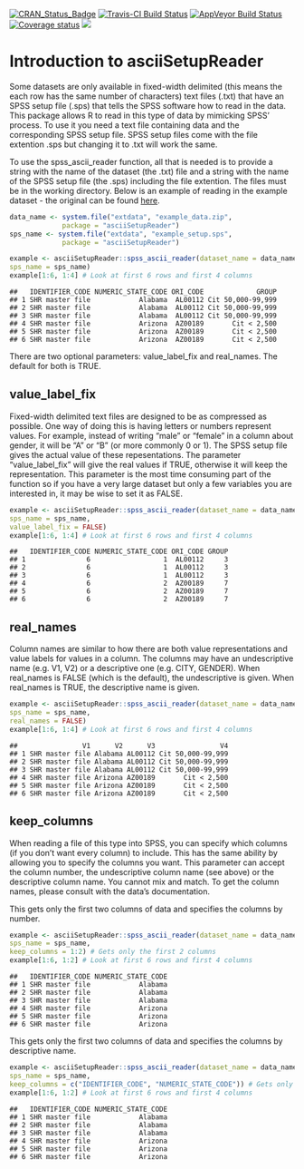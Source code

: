 [![CRAN\_Status\_Badge](http://www.r-pkg.org/badges/version/asciiSetupReader)](https://cran.r-project.org/package=asciiSetupReader.png)
[![Travis-CI Build
Status](https://travis-ci.org/jacobkap/asciiSetupReader.png?branch=master)](https://travis-ci.org/jacobkap/asciiSetupReader)
[![AppVeyor Build
Status](https://ci.appveyor.com/api/projects/status/github/jacobkap/asciiSetupReader?branch=master&svg=true)](https://ci.appveyor.com/project/jacobkap/asciiSetupReader)
[![Coverage
status](https://codecov.io/gh/jacobkap/asciiSetupReader/branch/master/graph/badge.svg)](https://codecov.io/github/jacobkap/asciiSetupReader?branch=master)
[![](https://cranlogs.r-pkg.org/badges/asciiSetupReader)](https://cran.rstudio.com/web/packages/asciiSetupReader/index.html)

Introduction to asciiSetupReader
================================

Some datasets are only available in fixed-width delimited (this means
the each row has the same number of characters) text files (.txt) that
have an SPSS setup file (.sps) that tells the SPSS software how to read
in the data. This package allows R to read in this type of data by
mimicking SPSS’ process. To use it you need a text file containing data
and the corresponding SPSS setup file. SPSS setup files come with the
file extention .sps but changing it to .txt will work the same.

To use the spss\_ascii\_reader function, all that is needed is to
provide a string with the name of the dataset (the .txt) file and a
string with the name of the SPSS setup file (the .sps) including the
file extention. The files must be in the working directory. Below is an
example of reading in the example dataset - the original can be found
[here](https://www.icpsr.umich.edu/icpsrweb/NACJD/studies/9327?q=&restrictionType%5B0%5D=Public+Use&classification%5B0%5D=NACJD.IX.*&dataFormat%5B0%5D=SPSS).

``` r
data_name <- system.file("extdata", "example_data.zip",
             package = "asciiSetupReader")
sps_name <- system.file("extdata", "example_setup.sps",
             package = "asciiSetupReader")

example <- asciiSetupReader::spss_ascii_reader(dataset_name = data_name,
sps_name = sps_name)
example[1:6, 1:4] # Look at first 6 rows and first 4 columns
```

    ##   IDENTIFIER_CODE NUMERIC_STATE_CODE ORI_CODE             GROUP
    ## 1 SHR master file            Alabama  AL00112 Cit 50,000-99,999
    ## 2 SHR master file            Alabama  AL00112 Cit 50,000-99,999
    ## 3 SHR master file            Alabama  AL00112 Cit 50,000-99,999
    ## 4 SHR master file            Arizona  AZ00189       Cit < 2,500
    ## 5 SHR master file            Arizona  AZ00189       Cit < 2,500
    ## 6 SHR master file            Arizona  AZ00189       Cit < 2,500

There are two optional parameters: value\_label\_fix and real\_names.
The default for both is TRUE.

value\_label\_fix
-----------------

Fixed-width delimited text files are designed to be as compressed as
possible. One way of doing this is having letters or numbers represent
values. For example, instead of writing “male” or “female” in a column
about gender, it will be “A” or “B” (or more commonly 0 or 1). The SPSS
setup file gives the actual value of these repesentations. The parameter
“value\_label\_fix” will give the real values if TRUE, otherwise it will
keep the representation. This parameter is the most time consuming part
of the function so if you have a very large dataset but only a few
variables you are interested in, it may be wise to set it as FALSE.

``` r
example <- asciiSetupReader::spss_ascii_reader(dataset_name = data_name,
sps_name = sps_name,
value_label_fix = FALSE)
example[1:6, 1:4] # Look at first 6 rows and first 4 columns
```

    ##   IDENTIFIER_CODE NUMERIC_STATE_CODE ORI_CODE GROUP
    ## 1               6                  1  AL00112     3
    ## 2               6                  1  AL00112     3
    ## 3               6                  1  AL00112     3
    ## 4               6                  2  AZ00189     7
    ## 5               6                  2  AZ00189     7
    ## 6               6                  2  AZ00189     7

real\_names
-----------

Column names are similar to how there are both value representations and
value labels for values in a column. The columns may have an
undescriptive name (e.g. V1, V2) or a descriptive one (e.g. CITY,
GENDER). When real\_names is FALSE (which is the default), the
undescriptive is given. When real\_names is TRUE, the descriptive name
is given.

``` r
example <- asciiSetupReader::spss_ascii_reader(dataset_name = data_name,
sps_name = sps_name,
real_names = FALSE)
example[1:6, 1:4] # Look at first 6 rows and first 4 columns
```

    ##                V1      V2      V3                V4
    ## 1 SHR master file Alabama AL00112 Cit 50,000-99,999
    ## 2 SHR master file Alabama AL00112 Cit 50,000-99,999
    ## 3 SHR master file Alabama AL00112 Cit 50,000-99,999
    ## 4 SHR master file Arizona AZ00189       Cit < 2,500
    ## 5 SHR master file Arizona AZ00189       Cit < 2,500
    ## 6 SHR master file Arizona AZ00189       Cit < 2,500

keep\_columns
-------------

When reading a file of this type into SPSS, you can specify which
columns (if you don’t want every column) to include. This has the same
ability by allowing you to specify the columns you want. This parameter
can accept the column number, the undescriptive column name (see above)
or the descriptive column name. You cannot mix and match. To get the
column names, please consult with the data’s documentation.

This gets only the first two columns of data and specifies the columns
by number.

``` r
example <- asciiSetupReader::spss_ascii_reader(dataset_name = data_name,
sps_name = sps_name, 
keep_columns = 1:2) # Gets only the first 2 columns
example[1:6, 1:2] # Look at first 6 rows and first 4 columns
```

    ##   IDENTIFIER_CODE NUMERIC_STATE_CODE
    ## 1 SHR master file            Alabama
    ## 2 SHR master file            Alabama
    ## 3 SHR master file            Alabama
    ## 4 SHR master file            Arizona
    ## 5 SHR master file            Arizona
    ## 6 SHR master file            Arizona

This gets only the first two columns of data and specifies the columns
by descriptive name.

``` r
example <- asciiSetupReader::spss_ascii_reader(dataset_name = data_name,
sps_name = sps_name, 
keep_columns = c("IDENTIFIER_CODE", "NUMERIC_STATE_CODE")) # Gets only the first 2 columns
example[1:6, 1:2] # Look at first 6 rows and first 4 columns
```

    ##   IDENTIFIER_CODE NUMERIC_STATE_CODE
    ## 1 SHR master file            Alabama
    ## 2 SHR master file            Alabama
    ## 3 SHR master file            Alabama
    ## 4 SHR master file            Arizona
    ## 5 SHR master file            Arizona
    ## 6 SHR master file            Arizona
